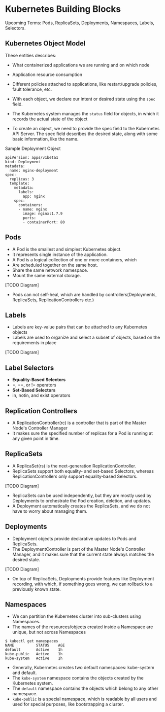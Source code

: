 # Kubernetes Building Blocks

Upcoming Terms: Pods, ReplicaSets, Deployments, Namespaces, Labels, Selectors.

## Kubernetes Object Model

These entities describes:
* What containerized applications we are running and on which node
* Application resource consumption
* Different policies attached to applications, like restart/upgrade policies, fault tolerance, etc.

* With each object, we declare our intent or desired state using the `spec` field.
* The Kubernetes system manages the `status` field for objects, in which it records the actual state of the object

* To create an object, we need to provide the spec field to the Kubernetes API Server. The spec field describes the desired state, along with some basic information, like the name.

Sample Deployment Object
```
apiVersion: apps/v1beta1
kind: Deployment
metadata:
  name: nginx-deployment
spec:
  replicas: 3
  template:
    metadata:
      labels:
        app: nginx
    spec:
      containers:
      - name: nginx
        image: nginx:1.7.9
        ports:
        - containerPort: 80
```

## Pods
* A Pod is the smallest and simplest Kubernetes object.
* It represents single instance of the application.
* A Pod is a logical collection of one or more containers, which
 * Are scheduled together on the same host.
 * Share the same network namespace.
 * Mount the same external storage.

[TODO Diagram]

* Pods can not self-heal, which are handled by controllers(Deployments, ReplicaSets, ReplicationControllers etc.)

## Labels
* Labels are key-value pairs that can be attached to any Kubernetes objects
* Labels are used to organize and select a subset of objects, based on the requirements in place

[TODO Diagram]

## Label Selectors
* **Equality-Based Selectors**
 * =, ==, or != operators
* **Set-Based Selectors**
 * in, notin, and exist operators

## Replication Controllers
* A ReplicationController(rc) is a controller that is part of the Master Node's Controller Manager
* It makes sure the specified number of replicas for a Pod is running at any given point in time.

## ReplicaSets
* A ReplicaSet(rs) is the next-generation ReplicationController.
* ReplicaSets support both equality- and set-based Selectors, whereas ReplicationControllers only support equality-based Selectors.

[TODO Diagram]

* ReplicaSets can be used independently, but they are mostly used by Deployments to orchestrate the Pod creation, deletion, and updates.
* A Deployment automatically creates the ReplicaSets, and we do not have to worry about managing them.

## Deployments
* Deployment objects provide declarative updates to Pods and ReplicaSets.
* The DeploymentController is part of the Master Node's Controller Manager, and it makes sure that the current state always matches the desired state.

[TODO Diagram]
* On top of ReplicaSets, Deployments provide features like Deployment recording, with which, if something goes wrong, we can rollback to a previously known state.

## Namespaces
 * We can partition the Kubernetes cluster into sub-clusters using Namespaces.
 * The names of the resources/objects created inside a Namespace are unique, but not across Namespaces

```
$ kubectl get namespaces
NAME          STATUS    AGE
default       Active    1h
kube-public   Active    1h
kube-system   Active    1h
```

* Generally, Kubernetes creates two default namespaces: kube-system and default.
* The `kube-system` namespace contains the objects created by the Kubernetes system.
* The `default` namespace contains the objects which belong to any other namespace.
* `kube-public` is a special namespace, which is readable by all users and used for special purposes, like bootstrapping a cluster. 
